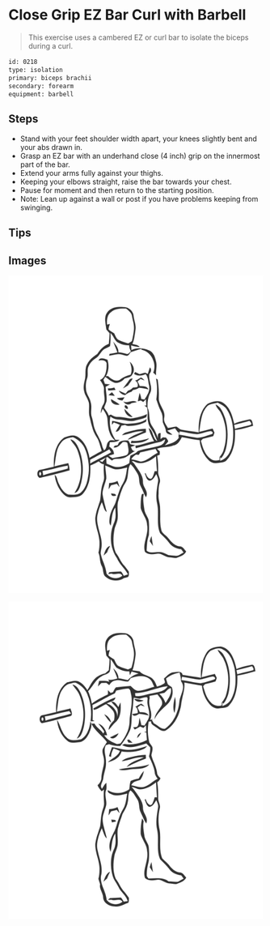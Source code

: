 # Close Grip EZ Bar Curl with Barbell

> This exercise uses a cambered EZ or curl bar to isolate the biceps during a curl.

``` 
id: 0218 
type: isolation 
primary: biceps brachii 
secondary: forearm 
equipment: barbell 
``` 


## Steps


 - Stand with your feet shoulder width apart, your knees slightly bent and your abs drawn in.
 - Grasp an EZ bar with an underhand close (4 inch) grip on the innermost part of the bar.
 - Extend your arms fully against your thighs.
 - Keeping your elbows straight, raise the bar towards your chest.
 - Pause for moment and then return to the starting position.
 - Note: Lean up against a wall or post if you have problems keeping from swinging.

## Tips



## Images

![](./../svg/0218-relaxation.svg "")

![](./../svg/0218-tension.svg "")

